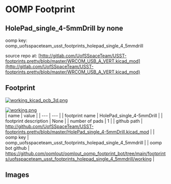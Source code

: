 # OOMP Footprint  
## HolePad_single_4-5mmDrill  by none  
  
oomp key: oomp_uofsspaceteam_usst_footprints_holepad_single_4_5mmdrill  
  
source repo at: [http://gitlab.com/UofSSpaceTeam/USST-footprints.pretty/blob/master/WRCOM_USB_A_VERT.kicad_mod](http://gitlab.com/UofSSpaceTeam/USST-footprints.pretty/blob/master/WRCOM_USB_A_VERT.kicad_mod)  
## Footprint  
  
[![working_kicad_pcb_3d.png](working_kicad_pcb_3d_600.png)](working_kicad_pcb_3d.png)  
  
[![working.png](working_600.png)](working.png)  
| name | value | 
| --- | --- | 
| footprint name | HolePad_single_4-5mmDrill | 
| footprint description | None | 
| number of pads | 1 | 
| github path | http://github.com/UofSSpaceTeam/USST-footprints.pretty/blob/master/HolePad_single_4-5mmDrill.kicad_mod | 
| oomp key | oomp_uofsspaceteam_usst_footprints_holepad_single_4_5mmdrill | 
| oomp bot github | https://github.com/oomlout/oomlout_oomp_footprint_bot/tree/main/footprints/uofsspaceteam_usst_footprints_holepad_single_4_5mmdrill/working | 
## Images  
